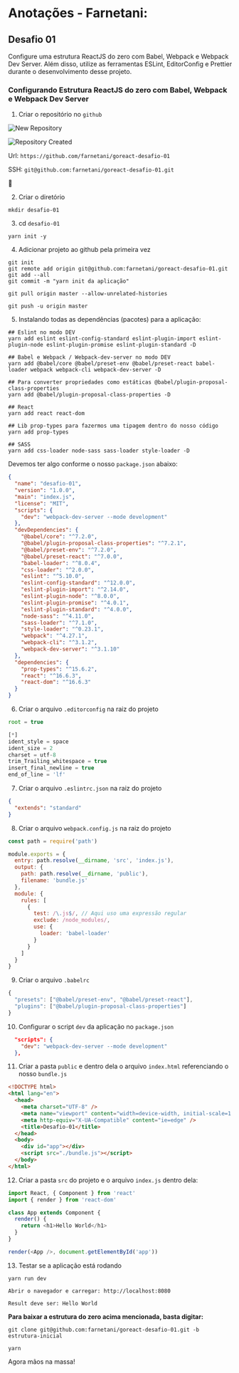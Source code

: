 # Anotações - Farnetani:

## Desafio 01

Configure uma estrutura ReactJS do zero com Babel, Webpack e Webpack Dev Server. Além disso, utilize as ferramentas ESLint, EditorConfig e Prettier durante o desenvolvimento desse projeto.

### Configurando Estrutura ReactJS do zero com Babel, Webpack e Webpack Dev Server

1. Criar o repositório no `github`

![New Repository](https://i.imgur.com/rlzTpO5.png)

![Repository Created](https://i.imgur.com/VitiUBx.png)

Url: `https://github.com/farnetani/goreact-desafio-01`

SSH: `git@github.com:farnetani/goreact-desafio-01.git`

:clap:

2. Criar o diretório

```
mkdir desafio-01
```

3. cd `desafio-01`

```
yarn init -y
```

4. Adicionar projeto ao github pela primeira vez

```
git init
git remote add origin git@github.com:farnetani/goreact-desafio-01.git
git add --all
git commit -m "yarn init da aplicação"

git pull origin master --allow-unrelated-histories

git push -u origin master
```

5. Instalando todas as dependências (pacotes) para a aplicação:

```
## Eslint no modo DEV
yarn add eslint eslint-config-standard eslint-plugin-import eslint-plugin-node eslint-plugin-promise eslint-plugin-standard -D

## Babel e Webpack / Webpack-dev-server no modo DEV
yarn add @babel/core @babel/preset-env @babel/preset-react babel-loader webpack webpack-cli webpack-dev-server -D

## Para converter propriedades como estáticas @babel/plugin-proposal-class-properties
yarn add @babel/plugin-proposal-class-properties -D

## React
yarn add react react-dom

## Lib prop-types para fazermos uma tipagem dentro do nosso código
yarn add prop-types

## SASS
yarn add css-loader node-sass sass-loader style-loader -D
```

Devemos ter algo conforme o nosso `package.json` abaixo:

```json
{
  "name": "desafio-01",
  "version": "1.0.0",
  "main": "index.js",
  "license": "MIT",
  "scripts": {
    "dev": "webpack-dev-server --mode development"
  },
  "devDependencies": {
    "@babel/core": "^7.2.0",
    "@babel/plugin-proposal-class-properties": "^7.2.1",
    "@babel/preset-env": "^7.2.0",
    "@babel/preset-react": "^7.0.0",
    "babel-loader": "^8.0.4",
    "css-loader": "^2.0.0",
    "eslint": "^5.10.0",
    "eslint-config-standard": "^12.0.0",
    "eslint-plugin-import": "^2.14.0",
    "eslint-plugin-node": "^8.0.0",
    "eslint-plugin-promise": "^4.0.1",
    "eslint-plugin-standard": "^4.0.0",
    "node-sass": "^4.11.0",
    "sass-loader": "^7.1.0",
    "style-loader": "^0.23.1",
    "webpack": "^4.27.1",
    "webpack-cli": "^3.1.2",
    "webpack-dev-server": "^3.1.10"
  },
  "dependencies": {
    "prop-types": "^15.6.2",
    "react": "^16.6.3",
    "react-dom": "^16.6.3"
  }
}
```

6. Criar o arquivo `.editorconfig` na raiz do projeto

```js
root = true

[*]
ident_style = space
ident_size = 2
charset = utf-8
trim_Trailing_whitespace = true
insert_final_newline = true
end_of_line = 'lf'
```

7. Criar o arquivo `.eslintrc.json` na raiz do projeto

```json
{
  "extends": "standard"
}
```

8. Criar o arquivo `webpack.config.js` na raiz do projeto

```js
const path = require('path')

module.exports = {
  entry: path.resolve(__dirname, 'src', 'index.js'),
  output: {
    path: path.resolve(__dirname, 'public'),
    filename: 'bundle.js'
  },
  module: {
    rules: [
      {
        test: /\.js$/, // Aqui uso uma expressão regular
        exclude: /node_modules/,
        use: {
          loader: 'babel-loader'
        }
      }
    ]
  }
}
```

9. Criar o arquivo `.babelrc`

```js
{
  "presets": ["@babel/preset-env", "@babel/preset-react"],
  "plugins": ["@babel/plugin-proposal-class-properties"]
}

```

10. Configurar o script `dev` da aplicação no `package.json`

```json
  "scripts": {
    "dev": "webpack-dev-server --mode development"
  },
```

11. Criar a pasta `public` e dentro dela o arquivo `index.html` referenciando o nosso `bundle.js`

```html
<!DOCTYPE html>
<html lang="en">
  <head>
    <meta charset="UTF-8" />
    <meta name="viewport" content="width=device-width, initial-scale=1.0" />
    <meta http-equiv="X-UA-Compatible" content="ie=edge" />
    <title>Desafio-01</title>
  </head>
  <body>
    <div id="app"></div>
    <script src="./bundle.js"></script>
  </body>
</html>
```

12. Criar a pasta `src` do projeto e o arquivo `index.js` dentro dela:

```js
import React, { Component } from 'react'
import { render } from 'react-dom'

class App extends Component {
  render() {
    return <h1>Hello World</h1>
  }
}

render(<App />, document.getElementById('app'))
```

13. Testar se a aplicação está rodando

```
yarn run dev

Abrir o navegador e carregar: http://localhost:8080

Result deve ser: Hello World
```

**Para baixar a estrutura do zero acima mencionada, basta digitar:**

```
git clone git@github.com:farnetani/goreact-desafio-01.git -b estrutura-inicial

yarn
```

Agora mãos na massa!
